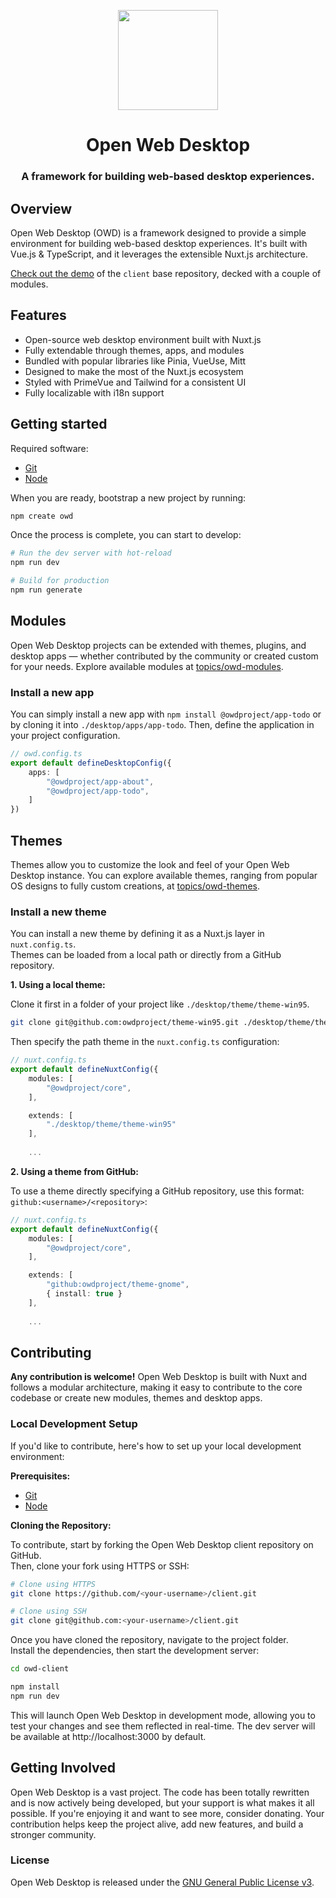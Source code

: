 <p align="center">
  <img width="160" height="160" src="https://avatars.githubusercontent.com/u/65117737?s=160&v=4" />
</p>
<h1 align="center">Open Web Desktop</h1>
<h3 align="center">
  A framework for building web-based desktop experiences.
</h3>

## Overview
Open Web Desktop (OWD) is a framework designed to provide a simple environment for building web-based desktop experiences. It's built with Vue.js & TypeScript, and it leverages the extensible Nuxt.js architecture.

[Check out the demo](https://owdproject.github.io/docs) of the `client` base repository, decked with a couple of modules.

## Features
- Open-source web desktop environment built with Nuxt.js
- Fully extendable through themes, apps, and modules
- Bundled with popular libraries like Pinia, VueUse, Mitt
- Designed to make the most of the Nuxt.js ecosystem
- Styled with PrimeVue and Tailwind for a consistent UI
- Fully localizable with i18n support

## Getting started
Required software:

- [Git](https://git-scm.com)
- [Node](https://nodejs.org)

When you are ready, bootstrap a new project by running:
```bash
npm create owd
```
Once the process is complete, you can start to develop:
```bash
# Run the dev server with hot-reload
npm run dev

# Build for production
npm run generate
```

## Modules
Open Web Desktop projects can be extended with themes, plugins, and desktop apps — whether contributed by the community or created custom for your needs. Explore available modules at [topics/owd-modules](https://github.com/topics/owd-modules).

### Install a new app
You can simply install a new app with `npm install @owdproject/app-todo` or by cloning it into `./desktop/apps/app-todo`. Then, define the application in your project configuration.

```typescript
// owd.config.ts
export default defineDesktopConfig({
    apps: [
        "@owdproject/app-about",
        "@owdproject/app-todo",
    ]
})
```

## Themes
Themes allow you to customize the look and feel of your Open Web Desktop instance.
You can explore available themes, ranging from popular OS designs to fully custom creations, at [topics/owd-themes](https://github.com/topics/owd-themes).

### Install a new theme
You can install a new theme by defining it as a Nuxt.js layer in `nuxt.config.ts`.  
Themes can be loaded from a local path or directly from a GitHub repository.

**1. Using a local theme:**

Clone it first in a folder of your project like `./desktop/theme/theme-win95`.

```bash
git clone git@github.com:owdproject/theme-win95.git ./desktop/theme/theme-win95
```

Then specify the path theme in the `nuxt.config.ts` configuration:

```typescript
// nuxt.config.ts
export default defineNuxtConfig({
    modules: [
        "@owdproject/core",
    ],

    extends: [
        "./desktop/theme/theme-win95"
    ],
    
    ...
```

**2. Using a theme from GitHub:**

To use a theme directly specifying  a GitHub repository, use this format: `github:<username>/<repository>`:

```typescript
// nuxt.config.ts
export default defineNuxtConfig({
    modules: [
        "@owdproject/core",
    ],

    extends: [
        "github:owdproject/theme-gnome",
        { install: true }
    ],
    
    ...
```

## Contributing

**Any contribution is welcome!** Open Web Desktop is built with Nuxt and follows a modular architecture, making it easy to contribute to the core codebase or create new modules, themes and desktop apps.

### Local Development Setup

If you'd like to contribute, here's how to set up your local development environment:

**Prerequisites:**

- [Git](https://git-scm.com)
- [Node](https://nodejs.org)

**Cloning the Repository:**

To contribute, start by forking the Open Web Desktop client repository on GitHub.  
Then, clone your fork using HTTPS or SSH:

```bash
# Clone using HTTPS
git clone https://github.com/<your-username>/client.git

# Clone using SSH
git clone git@github.com:<your-username>/client.git
```

Once you have cloned the repository, navigate to the project folder.  
Install the dependencies, then start the development server:

```bash
cd owd-client

npm install
npm run dev
```

This will launch Open Web Desktop in development mode, allowing you to test your changes and see them reflected in real-time.
The dev server will be available at http://localhost:3000 by default.

## Getting Involved

Open Web Desktop is a vast project. The code has been totally rewritten and is now actively being developed, but your support is what makes it all possible. If you're enjoying it and want to see more, consider donating. Your contribution helps keep the project alive, add new features, and build a stronger community.

### License

Open Web Desktop is released under the [GNU General Public License v3](LICENSE).